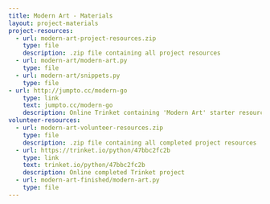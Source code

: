 ```yaml
---
title: Modern Art - Materials
layout: project-materials
project-resources:     
  - url: modern-art-project-resources.zip
    type: file
    description: .zip file containing all project resources
  - url: modern-art/modern-art.py
    type: file
  - url: modern-art/snippets.py
    type: file
- url: http://jumpto.cc/modern-go
    type: link
    text: jumpto.cc/modern-go
    description: Online Trinket containing 'Modern Art' starter resources
volunteer-resources:
  - url: modern-art-volunteer-resources.zip
    type: file
    description: .zip file containing all completed project resources
  - url: https://trinket.io/python/47bbc2fc2b
    type: link
    text: trinket.io/python/47bbc2fc2b
    description: Online completed Trinket project
  - url: modern-art-finished/modern-art.py
    type: file
---
```

